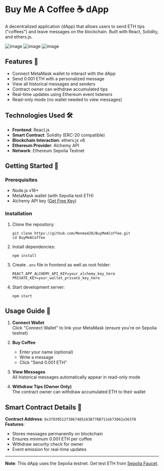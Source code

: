 # Buy Me A Coffee ☕ dApp

A decentralized application (dApp) that allows users to send ETH tips ("coffees") and leave messages on the blockchain. Built with React, Solidity, and ethers.js.

![image](https://github.com/user-attachments/assets/ae981c57-d203-497e-9b8b-b6d89eccc3cd)
![image](https://github.com/user-attachments/assets/ea9646d7-7e2d-4355-b1a0-07c029ea92e2)
![image](https://github.com/user-attachments/assets/0a75dd67-ea8f-4805-85b6-6a5376f1a352)


## Features 🌟
- Connect MetaMask wallet to interact with the dApp
- Send 0.001 ETH with a personalized message
- View all historical messages and senders
- Contract owner can withdraw accumulated tips
- Real-time updates using Ethereum event listeners
- Read-only mode (no wallet needed to view messages)

## Technologies Used 🛠️
- **Frontend**: React.js
- **Smart Contract**: Solidity (ERC-20 compatible)
- **Blockchain Interaction**: ethers.js v6
- **Ethereum Provider**: Alchemy API
- **Network**: Ethereum Sepolia Testnet

## Getting Started 🚀

### Prerequisites
- Node.js v16+
- MetaMask wallet (with Sepolia test ETH)
- Alchemy API key ([Get Free Key](https://dashboard.alchemy.com/))

### Installation
1. Clone the repository:
   ```
   git clone https://github.com/Menma420/BuyMeACoffee.git
   cd BuyMeACoffee
   ```
2. Install dependencies:
   ```
   npm install
   ```
3. Create `.env` file in frontend as well as root folder:
   ```
   REACT_APP_ALCHEMY_API_KEY=your_alchemy_key_here
   PRIVATE_KEY=your_wallet_private_key_here
   ```
4. Start development server:
   ```
   npm start
   ```

## Usage Guide 📖
1. **Connect Wallet**  
   Click "Connect Wallet" to link your MetaMask (ensure you're on Sepolia testnet)
   
2. **Buy Coffee**  
   - Enter your name (optional)
   - Write a message
   - Click "Send 0.001 ETH"

3. **View Messages**  
   All historical messages automatically appear in read-only mode

4. **Withdraw Tips (Owner Only)**  
   The contract owner can withdraw accumulated ETH to their wallet

## Smart Contract Details 📜
**Contract Address**: `0x3f039512f30674852A3B778B711eb73062a36370`  
**Features**:
- Stores messages permanently on blockchain
- Ensures minimum 0.001 ETH per coffee
- Withdraw security check for owner
- Event emission for real-time updates

---

**Note**: This dApp uses the Sepolia testnet. Get test ETH from [Sepolia Faucet](https://sepoliafaucet.com/).
